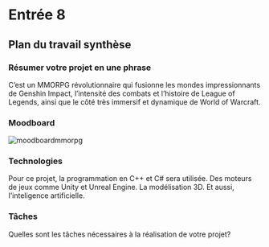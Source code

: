 # Entrée 8
## Plan du travail synthèse

### Résumer votre projet en une phrase
C’est un MMORPG révolutionnaire qui fusionne les mondes impressionnants de Genshin Impact, l’intensité des combats et l’histoire de League of Legends, ainsi que le côté très immersif et dynamique de World of Warcraft. 
   
### Moodboard 
![moodboardmmorpg](https://github.com/tighzanour/exempleJournalDeBord/assets/143338487/cd4e6892-daa0-4aa5-8592-3617c4985d92)

### Technologies
Pour ce projet, la programmation en C++ et C# sera utilisée. Des moteurs de jeux comme Unity et Unreal Engine. La modélisation 3D. Et aussi, l'inteligence artificielle.  

### Tâches
Quelles sont les tâches nécessaires à la réalisation de votre projet? 

